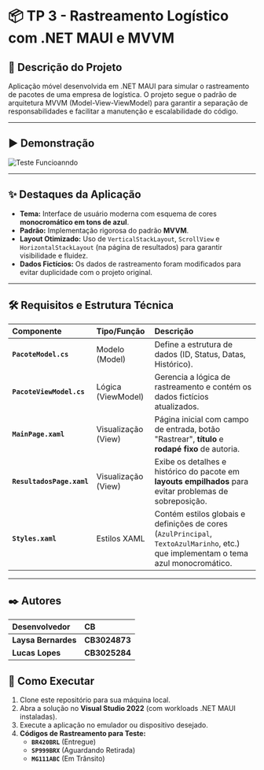 # 📦 TP 3 - Rastreamento Logístico com .NET MAUI e MVVM

## 📝 Descrição do Projeto

Aplicação móvel desenvolvida em .NET MAUI para simular o rastreamento de pacotes de uma empresa de logística. O projeto segue o padrão de arquitetura MVVM (Model-View-ViewModel) para garantir a separação de responsabilidades e facilitar a manutenção e escalabilidade do código.

---

## ▶️ Demonstração

![Teste Funcioanndo](./TP3.gif)

---

## ✨ Destaques da Aplicação

* **Tema:** Interface de usuário moderna com esquema de cores **monocromático em tons de azul**.
* **Padrão:** Implementação rigorosa do padrão **MVVM**.
* **Layout Otimizado:** Uso de `VerticalStackLayout`, `ScrollView` e `HorizontalStackLayout` (na página de resultados) para garantir visibilidade e fluidez.
* **Dados Fictícios:** Os dados de rastreamento foram modificados para evitar duplicidade com o projeto original.

---

## 🛠️ Requisitos e Estrutura Técnica

| Componente | Tipo/Função | Descrição |
| :--- | :--- | :--- |
| **`PacoteModel.cs`** | Modelo (Model) | Define a estrutura de dados (ID, Status, Datas, Histórico). |
| **`PacoteViewModel.cs`** | Lógica (ViewModel) | Gerencia a lógica de rastreamento e contém os dados fictícios atualizados. |
| **`MainPage.xaml`** | Visualização (View) | Página inicial com campo de entrada, botão "Rastrear", **título** e **rodapé fixo** de autoria. |
| **`ResultadosPage.xaml`** | Visualização (View) | Exibe os detalhes e histórico do pacote em **layouts empilhados** para evitar problemas de sobreposição. |
| **`Styles.xaml`** | Estilos XAML | Contém estilos globais e definições de cores (`AzulPrincipal`, `TextoAzulMarinho`, etc.) que implementam o tema azul monocromático. |

---
## ✒️ Autores

| Desenvolvedor | CB |
| :--- | :--- |
| **Laysa Bernardes** | **CB3024873** |
| **Lucas Lopes** | **CB3025284** |






## 🚀 Como Executar

1.  Clone este repositório para sua máquina local.
2.  Abra a solução no **Visual Studio 2022** (com workloads .NET MAUI instaladas).
3.  Execute a aplicação no emulador ou dispositivo desejado.
4.  **Códigos de Rastreamento para Teste:**
    * **`BR420BRL`** (Entregue)
    * **`SP999BRX`** (Aguardando Retirada)
    * **`MG111ABC`** (Em Trânsito)